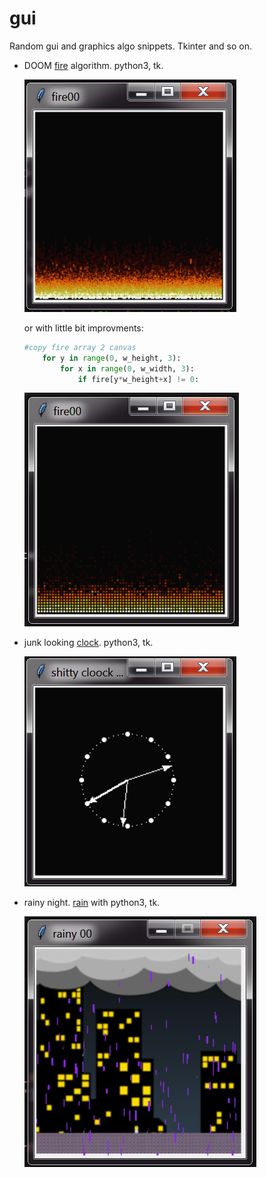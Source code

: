 # gui

Random gui and graphics algo snippets.
Tkinter and so on.

- DOOM [fire](fir00.py) algorithm. python3, tk.
  
  ![](./imgs/fir00.png)
  
  or with little bit improvments:
  
  ```python
  #copy fire array 2 canvas
      for y in range(0, w_height, 3):
          for x in range(0, w_width, 3):
              if fire[y*w_height+x] != 0:
  ```
  
  ![](./imgs/fir01.png)

- junk looking [clock](clock00.py). python3, tk.
  
  ![](./imgs/klock.png)

- rainy night. [rain](rain.py) with python3, tk.
  
  ![](./imgs/rain.png)

